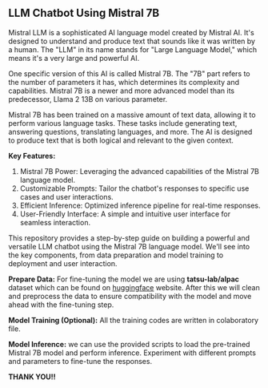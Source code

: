 ## LLM Chatbot Using Mistral 7B ##
Mistral LLM is a sophisticated AI language model created by Mistral AI. It's designed to understand and produce text that sounds like it was written by a human. The "LLM" in its name stands for "Large Language Model," which means it's a very large and powerful AI.

One specific version of this AI is called Mistral 7B. The "7B" part refers to the number of parameters it has, which determines its complexity and capabilities. Mistral 7B is a newer and more advanced model than its predecessor, Llama 2 13B on various parameter. 

Mistral 7B has been trained on a massive amount of text data, allowing it to perform various language tasks. These tasks include generating text, answering questions, translating languages, and more. The AI is designed to produce text that is both logical and relevant to the given context.

**Key Features:**

1. Mistral 7B Power: Leveraging the advanced capabilities of the Mistral 7B language model.
2. Customizable Prompts: Tailor the chatbot's responses to specific use cases and user interactions.
3. Efficient Inference: Optimized inference pipeline for real-time responses.
4. User-Friendly Interface: A simple and intuitive user interface for seamless interaction.

This repository provides a step-by-step guide on building a powerful and versatile LLM chatbot using the Mistral 7B language model. We'll see into the key components, from data preparation and model training to deployment and user interaction.


**Prepare Data:**
For fine-tuning the model we are using **tatsu-lab/alpac** dataset which can be found on [huggingface](https://huggingface.co/datasets/tatsu-lab/alpaca) website. After this we will clean and preprocess the data to ensure compatibility with the model and move ahead with the fine-tuning step.

**Model Training (Optional):**
All the training codes are written in colaboratory file. 

**Model Inference:**
we can use the provided scripts to load the pre-trained Mistral 7B model and perform inference. Experiment with different prompts and parameters to fine-tune the responses.

**THANK YOU!!**